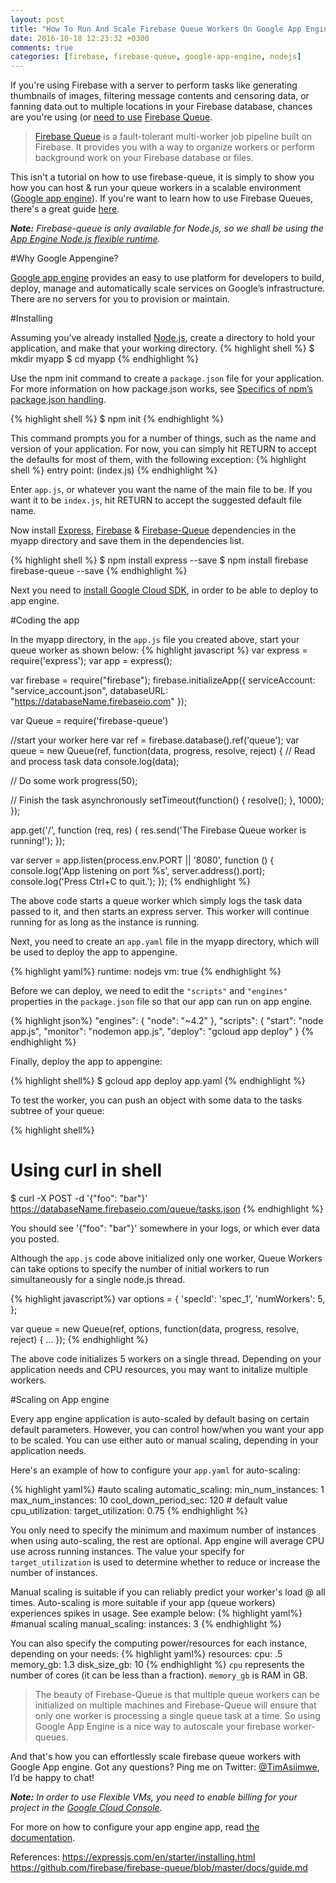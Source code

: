 ```yaml
---
layout: post
title: "How To Run And Scale Firebase Queue Workers On Google App Engine"
date: 2016-10-18 12:23:32 +0300
comments: true
categories: [firebase, firebase-queue, google-app-engine, nodejs]
---
```

If you're using Firebase with a server to perform tasks like generating thumbnails of images, filtering message contents and censoring data, or fanning data out to multiple locations in your Firebase database, chances are you're using (or [need to use]((https://firebase.googleblog.com/2015/05/introducing-firebase-queue_97.html)) [Firebase Queue](https://github.com/firebase/firebase-queue).

>[Firebase Queue](https://github.com/firebase/firebase-queue) is a fault-tolerant multi-worker job pipeline built on Firebase. It provides you with a way to organize workers or perform background work on your Firebase database or files.

This isn't a tutorial on how to use firebase-queue, it is simply to show you how you can host & run your queue workers in a scalable environment ([Google app engine](https://cloud.google.com/appengine/)). <!-- more -->If you're want to learn how to use Firebase Queues, there's a great guide [here](https://github.com/firebase/firebase-queue/blob/master/docs/guide.md).

***Note:** Firebase-queue is only available for Node.js, so we shall be using the [App Engine Node.js flexible runtime](https://cloud.google.com/appengine/docs/flexible/nodejs/runtime).*

#Why Google Appengine?

[Google app engine](https://cloud.google.com/appengine/) provides an easy to use platform for developers to build, deploy, manage and automatically scale services on Google’s infrastructure. There are no servers for you to provision or maintain.

#Installing

Assuming you’ve already installed [Node.js](https://nodejs.org/), create a directory to hold your application, and make that your working directory.
{% highlight shell %}
$ mkdir myapp
$ cd myapp
{% endhighlight %}

Use the npm init command to create a `package.json` file for your application. For more information on how package.json works, see [Specifics of npm’s package.json handling](https://docs.npmjs.com/files/package.json).

{% highlight shell %}
$ npm init
{% endhighlight %}

This command prompts you for a number of things, such as the name and version of your application. For now, you can simply hit RETURN to accept the defaults for most of them, with the following exception:
{% highlight shell %}
entry point: (index.js)
{% endhighlight %}


Enter `app.js`, or whatever you want the name of the main file to be. If you want it to be `index.js`, hit RETURN to accept the suggested default file name.

Now install [Express](https://www.npmjs.com/package/express), [Firebase](https://www.npmjs.com/package/firebase) & [Firebase-Queue](https://www.npmjs.com/package/firebase-queue) dependencies in the myapp directory and save them in the dependencies list.

{% highlight shell %}
$ npm install express --save
$ npm install firebase firebase-queue --save
{% endhighlight %}

Next you need to [install Google Cloud SDK](https://cloud.google.com/sdk/docs/), in order to be able to deploy to app engine.

#Coding the app


In the myapp directory, in the `app.js` file you created above, start your queue worker as shown below:
{% highlight javascript %}
var express = require('express');
var app = express();

var firebase = require("firebase");
firebase.initializeApp({
  serviceAccount: "service_account.json",
  databaseURL: "https://databaseName.firebaseio.com"
});

var Queue = require('firebase-queue')


//start your worker here
var ref = firebase.database().ref('queue');
var queue = new Queue(ref, function(data, progress, resolve, reject) {
  // Read and process task data
  console.log(data);

  // Do some work
  progress(50);

  // Finish the task asynchronously
  setTimeout(function() {
    resolve();
  }, 1000);
});


app.get('/', function (req, res) {
  res.send('The Firebase Queue worker is running!');
});

var server = app.listen(process.env.PORT || '8080', function () {
  console.log('App listening on port %s', server.address().port);
  console.log('Press Ctrl+C to quit.');
});
{% endhighlight %}

The above code starts a queue worker which simply logs the task data passed to it, and then starts an express server.
This worker will continue running for as long as the instance is running.

Next, you need to create an `app.yaml` file in the myapp directory, which will be used to deploy the app to appengine.

{% highlight yaml%}
runtime: nodejs
vm: true 
{% endhighlight %}

Before we can deploy, we need to edit the `"scripts"` and `"engines"` properties in the `package.json` file so that our app can run on app engine.

{% highlight json%}
"engines": {
    "node": "~4.2"
  },
"scripts": {
    "start": "node app.js",
    "monitor": "nodemon app.js",
    "deploy": "gcloud app deploy"
  }
{% endhighlight %}

Finally, deploy the app to appengine:

{% highlight shell%}
$ gcloud app deploy app.yaml
{% endhighlight %}


To test the worker, you can push an object with some data to the tasks subtree of your queue:

{% highlight shell%}
# Using curl in shell
$ curl -X POST -d '{"foo": "bar"}' https://databaseName.firebaseio.com/queue/tasks.json
{% endhighlight %}

You should see '{"foo": "bar"}' somewhere in your logs, or which ever data you posted.


Although the `app.js` code above initialized only one worker, Queue Workers can take options to specify the number of initial workers to run simultaneously for a single node.js thread.

{% highlight javascript%}
var options = {
  'specId': 'spec_1',
  'numWorkers': 5,
};

var queue = new Queue(ref, options, function(data, progress, resolve, reject) {
  ...
});
{% endhighlight %}

The above code initializes 5 workers on a single thread. Depending on your application needs and CPU resources, you may want to initalize multiple workers.

#Scaling on App engine

Every app engine application is auto-scaled by default basing on certain default parameters. However, you can control how/when you want your app to be scaled. You can use either auto or manual scaling, depending in your application needs.

Here's an example of how to configure your `app.yaml` for auto-scaling:

{% highlight yaml%}
#auto scaling
automatic_scaling:
  min_num_instances: 1
  max_num_instances: 10
  cool_down_period_sec: 120 # default value
  cpu_utilization:
    target_utilization: 0.75
{% endhighlight %}

You only need to specify the minimum and maximum number of instances when using auto-scaling, the rest are optional.
App engine will average CPU use across running instances. The value your specify for `target_utilization` is used to determine whether to reduce or increase the number of instances.


Manual scaling is suitable if you can reliably predict your worker's load @ all times. Auto-scaling is more suitable if your app (queue workers) experiences spikes in usage. See example below:
{% highlight yaml%}
#manual scaling
manual_scaling:
  instances: 3
{% endhighlight %}

You can also specify the computing power/resources for each instance, depending on your needs:
{% highlight yaml%}
resources:
  cpu: .5
  memory_gb: 1.3
  disk_size_gb: 10
{% endhighlight %}
`cpu` represents the number of cores (it can be less than a fraction). `memory_gb` is RAM in GB.


>The beauty of Firebase-Queue is that multiple queue workers can be initialized on multiple machines and Firebase-Queue will ensure that only one worker is processing a single queue task at a time. So using Google App Engine is a nice way to autoscale your firebase worker-queues.

And that's how you can effortlessly scale firebase queue workers with Google App engine. Got any questions? Ping me on Twitter: [@TimAsiimwe](https://twitter.com/TimAsiimwe), I’d be happy to chat!


***Note:** In order to use Flexible VMs, you need to enable billing for your project in the [Google Cloud Console](https://console.cloud.google.com).*

For more on how to configure your app engine app, read [the documentation](https://cloud.google.com/appengine/docs/flexible/nodejs/configuring-your-app-with-app-yaml).

References:
https://expressjs.com/en/starter/installing.html
https://github.com/firebase/firebase-queue/blob/master/docs/guide.md